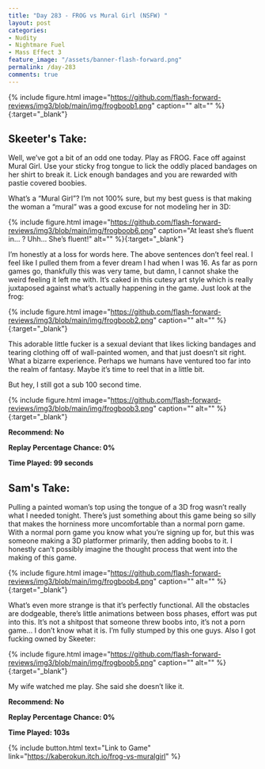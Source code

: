 ```yaml
---
title: "Day 283 - FROG vs Mural Girl (NSFW) "
layout: post
categories:
- Nudity
- Nightmare Fuel
- Mass Effect 3
feature_image: "/assets/banner-flash-forward.png"
permalink: /day-283
comments: true
---
```


{% include figure.html image="https://github.com/flash-forward-reviews/img3/blob/main/img/frogboob1.png" caption="" alt="" %}{:target="_blank"}
 
## Skeeter's Take: 

Well, we’ve got a bit of an odd one today. Play as FROG. Face off against Mural Girl. Use your sticky frog tongue to lick the oddly placed bandages on her shirt to break it. Lick enough bandages and you are rewarded with pastie covered boobies. 

What’s a “Mural Girl”? I’m not 100% sure, but my best guess is that making the woman a “mural” was a good excuse for not modeling her in 3D: 

{% include figure.html image="https://github.com/flash-forward-reviews/img3/blob/main/img/frogboob6.png" caption="At least she’s fluent in… ? Uhh… She’s fluent!" alt="" %}{:target="_blank"}

I’m honestly at a loss for words here. The above sentences don’t feel real. I feel like I pulled them from a fever dream I had when I was 16. As far as porn games go, thankfully this was very tame, but damn, I cannot shake the weird feeling it left me with. It’s caked in this cutesy art style which is really juxtaposed against what’s actually happening in the game. Just look at the frog: 

{% include figure.html image="https://github.com/flash-forward-reviews/img3/blob/main/img/frogboob2.png" caption="" alt="" %}{:target="_blank"}

This adorable little fucker is a sexual deviant that likes licking bandages and tearing clothing off of wall-painted women, and that just doesn’t sit right. What a bizarre experience. Perhaps we humans have ventured too far into the realm of fantasy. Maybe it’s time to reel that in a little bit. 

But hey, I still got a sub 100 second time. 

{% include figure.html image="https://github.com/flash-forward-reviews/img3/blob/main/img/frogboob3.png" caption="" alt="" %}{:target="_blank"}

**Recommend: No**

**Replay Percentage Chance: 0%**

**Time Played: 99 seconds**

## Sam's Take:

Pulling a painted woman’s top using the tongue of a 3D frog wasn’t really what I needed tonight. There’s just something about this game being so silly that makes the horniness more uncomfortable than a normal porn game. With a normal porn game you know what you’re signing up for, but this was someone making a 3D platformer primarily, then adding boobs to it. I honestly can’t possibly imagine the thought process that went into the making of this game.

{% include figure.html image="https://github.com/flash-forward-reviews/img3/blob/main/img/frogboob4.png" caption="" alt="" %}{:target="_blank"}

What’s even more strange is that it’s perfectly functional. All the obstacles are dodgeable, there’s little animations between boss phases, effort was put into this. It’s not a shitpost that someone threw boobs into, it’s not a porn game... I don’t know what it is. I’m fully stumped by this one guys. Also I got fucking owned by Skeeter:

{% include figure.html image="https://github.com/flash-forward-reviews/img3/blob/main/img/frogboob5.png" caption="" alt="" %}{:target="_blank"}

My wife watched me play. She said she doesn’t like it.

**Recommend: No**

**Replay Percentage Chance: 0%**

**Time Played: 103s**

{% include button.html text="Link to Game" link="https://kaberokun.itch.io/frog-vs-muralgirl" %}